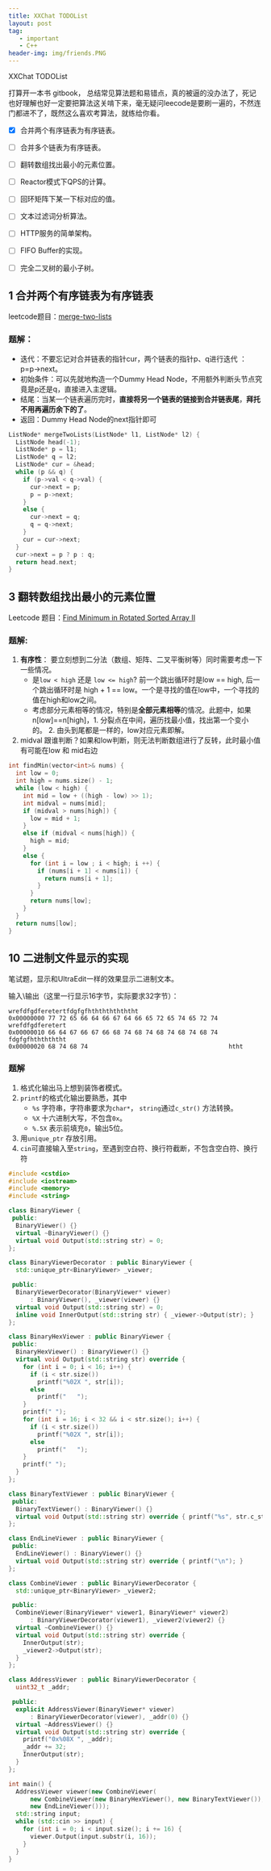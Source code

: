 ```yaml
---
title: XXChat TODOList
layout: post
tag: 
   - important
   - C++
header-img: img/friends.PNG
---
```

XXChat TODOList

打算开一本书 gitbook， 总结常见算法题和易错点，真的被逼的没办法了，死记也好理解也好一定要把算法这关啃下来，毫无疑问leecode是要刷一遍的，不然连门都进不了，既然这么喜欢考算法，就练给你看。

- [x] 合并两个有序链表为有序链表。
- [ ] 合并多个链表为有序链表。
- [ ] 翻转数组找出最小的元素位置。
- [ ] Reactor模式下QPS的计算。
- [ ] 回环矩阵下某一下标对应的值。
- [ ] 文本过滤词分析算法。
- [ ] HTTP服务的简单架构。
- [ ] FIFO Buffer的实现。
- [ ] 完全二叉树的最小子树。




## 1 合并两个有序链表为有序链表 

leetcode题目：[merge-two-lists](https://leetcode.com/problems/merge-two-sorted-lists/#/description)

### 题解：

- 迭代：不要忘记对合并链表的指针cur，两个链表的指针p、q进行迭代 ： p=p->next。
- 初始条件：可以先就地构造一个Dummy Head Node，不用额外判断头节点究竟是p还是q，直接进入主逻辑。
- 结尾：当某一个链表遍历完时，**直接将另一个链表的链接到合并链表尾**，**拜托不用再遍历余下的了**。
- 返回：Dummy Head Node的next指针即可

```c++
ListNode* mergeTwoLists(ListNode* l1, ListNode* l2) {
  ListNode head(-1);
  ListNode* p = l1;
  ListNode* q = l2;
  ListNode* cur = &head;
  while (p && q) {
    if (p->val < q->val) {
      cur->next = p;
      p = p->next;
    }
    else {
      cur->next = q;
      q = q->next; 
    }
    cur = cur->next;
  }
  cur->next = p ? p : q;
  return head.next;
}
```





## 3  翻转数组找出最小的元素位置

Leetcode 题目：[Find Minimum in Rotated Sorted Array II](https://leetcode.com/problems/find-minimum-in-rotated-sorted-array-ii/#/description)

### 题解:

1. **有序性**： 要立刻想到二分法（数组、矩阵、二叉平衡树等）同时需要考虑一下一些情况。
   - 是`low < high` 还是 `low <= high`? 前一个跳出循环时是low == high, 后一个跳出循环时是 high + 1 == low。一个是寻找的值在low中，一个寻找的值在high和low之间。
   - 考虑部分元素相等的情况，特别是**全部元素相等**的情况。此题中，如果n[low]==n[high]，1. 分裂点在中间，遍历找最小值，找出第一个变小的。 2. 由头到尾都是一样的，low对应元素即解。
2. midval 跟谁判断？如果和low判断，则无法判断数组进行了反转，此时最小值有可能在low 和 mid右边

```cpp
int findMin(vector<int>& nums) {
  int low = 0;
  int high = nums.size() - 1;
  while (low < high) {
    int mid = low + ((high - low) >> 1);
    int midval = nums[mid];
    if (midval > nums[high]) {
      low = mid + 1;
    }
    else if (midval < nums[high]) {
      high = mid;
    }
    else {
      for (int i = low ; i < high; i ++) {
        if (nums[i + 1] < nums[i]) {
          return nums[i + 1];
        }
      }
      return nums[low];
    }
  }
  return nums[low];
}
```






## 10 二进制文件显示的实现

笔试题，显示和UltraEdit一样的效果显示二进制文本。

输入\输出（这里一行显示16字节，实际要求32字节）：

```shell
wrefdfgdferetertfdgfgfhththththththt
0x00000000 77 72 65 66 64 66 67 64 66 65 72 65 74 65 72 74   wrefdfgdferetert
0x00000010 66 64 67 66 67 66 68 74 68 74 68 74 68 74 68 74   fdgfgfhththththt
0x00000020 68 74 68 74                                       htht
```

### 题解

1. 格式化输出马上想到装饰者模式。
2. `printf`的格式化输出要熟悉，其中
   - `%s` 字符串，字符串要求为`char*`， `string`通过`c_str()` 方法转换。
   - `%X` 十六进制大写，不包含`0x`。
   - `%.5X` 表示前填充`0`，输出5位。 
3. 用`unique_ptr` 存放引用。
4. `cin`可直接输入至`string`，至遇到空白符、换行符截断，不包含空白符、换行符


```c++
#include <cstdio>
#include <iostream>
#include <memory>
#include <string>

class BinaryViewer {
 public:
  BinaryViewer() {}
  virtual ~BinaryViewer() {}
  virtual void Output(std::string str) = 0;
};

class BinaryViewerDecorator : public BinaryViewer {
  std::unique_ptr<BinaryViewer> _viewer;

 public:
  BinaryViewerDecorator(BinaryViewer* viewer)
      : BinaryViewer(), _viewer(viewer) {}
  virtual void Output(std::string str) = 0;
  inline void InnerOutput(std::string str) { _viewer->Output(str); }
};

class BinaryHexViewer : public BinaryViewer {
 public:
  BinaryHexViewer() : BinaryViewer() {}
  virtual void Output(std::string str) override {
    for (int i = 0; i < 16; i++) {
      if (i < str.size())
        printf("%02X ", str[i]);
      else
        printf("   ");
    }
    printf(" ");
    for (int i = 16; i < 32 && i < str.size(); i++) {
      if (i < str.size())
        printf("%02X ", str[i]);
      else
        printf("   ");
    }
    printf(" ");
  }
};

class BinaryTextViewer : public BinaryViewer {
 public:
  BinaryTextViewer() : BinaryViewer() {}
  virtual void Output(std::string str) override { printf("%s", str.c_str()); }
};

class EndLineViewer : public BinaryViewer {
 public:
  EndLineViewer() : BinaryViewer() {}
  virtual void Output(std::string str) override { printf("\n"); }
};

class CombineViewer : public BinaryViewerDecorator {
  std::unique_ptr<BinaryViewer> _viewer2;

 public:
  CombineViewer(BinaryViewer* viewer1, BinaryViewer* viewer2)
      : BinaryViewerDecorator(viewer1), _viewer2(viewer2) {}
  virtual ~CombineViewer() {}
  virtual void Output(std::string str) override {
    InnerOutput(str);
    _viewer2->Output(str);
  }
};

class AddressViewer : public BinaryViewerDecorator {
  uint32_t _addr;

 public:
  explicit AddressViewer(BinaryViewer* viewer)
      : BinaryViewerDecorator(viewer), _addr(0) {}
  virtual ~AddressViewer() {}
  virtual void Output(std::string str) override {
    printf("0x%08X ", _addr);
    _addr += 32;
    InnerOutput(str);
  }
};

int main() {
  AddressViewer viewer(new CombineViewer(
      new CombineViewer(new BinaryHexViewer(), new BinaryTextViewer()),
      new EndLineViewer()));
  std::string input;
  while (std::cin >> input) {
    for (int i = 0; i < input.size(); i += 16) {
      viewer.Output(input.substr(i, 16));
    }
  }
}
```

